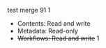 test merge 91
1



- Contents: Read and write
- Metadata: Read-only
- ~~Workflows: Read and write~~
1
